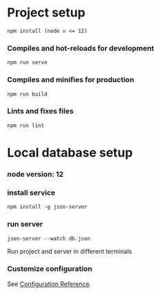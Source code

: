 # Project setup
```
npm install (node v <= 12)
```

### Compiles and hot-reloads for development
```
npm run serve
```

### Compiles and minifies for production
```
npm run build
```

### Lints and fixes files
```
npm run lint
```
# Local database setup
### node version: 12
### install service
```
npm install -g json-server
```
### run server
```
json-server --watch db.json
```
Run project and server in different terminals
### Customize configuration
See [Configuration Reference](https://cli.vuejs.org/config/).